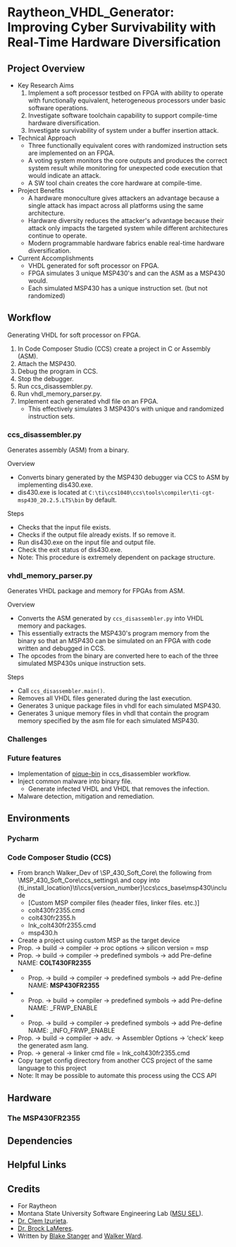 # Raytheon_VHDL_Generator:<br/>Improving Cyber Survivability with Real-Time Hardware Diversification
## Project Overview
- Key Research Aims
  1. Implement a soft processor testbed on FPGA with ability to operate with functionally equivalent, heterogeneous processors under basic software operations.
  2. Investigate software toolchain capability to support compile-time hardware diversification.
  3. Investigate survivability of system under a buffer insertion attack.
- Technical Approach
  - Three functionally equivalent cores with randomized instruction sets are implemented on an FPGA.
  - A voting system monitors the core outputs and produces the correct system result while monitoring for unexpected code execution that would indicate an attack.
  - A SW tool chain creates the core hardware at compile-time.
- Project Benefits
  - A hardware monoculture gives attackers an advantage because a single attack has impact across all platforms using the same architecture.
  - Hardware diversity reduces the attacker's advantage because their attack only impacts the targeted system while different architectures continue to operate.
  - Modern programmable hardware fabrics enable real-time hardware diversification.
- Current Accomplishments
  - VHDL generated for soft processor on FPGA.
  - FPGA simulates 3 unique MSP430's and can the ASM as a MSP430 would.
  - Each simulated MSP430 has a unique instruction set. (but not randomized)

[comment]: <> (- What it actually does: )
[comment]: <> (- Generates 3 unique vhdl rom memory files from a c or ASM's binary for 3 unique MSP430's simulated on 3 FPGA's)
## Workflow
[comment]: <> (- insert diagram/visual)
Generating VHDL for soft processor on FPGA.
 1. In Code Composer Studio (CCS) create a project in C or Assembly (ASM).
 2. Attach the MSP430.
 3. Debug the program in CCS.
 4. Stop the debugger.
 5. Run ccs_disassembler.py. 
 6. Run vhdl_memory_parser.py. 
 7. Implement each generated vhdl file on an FPGA.
    - This effectively simulates 3 MSP430's with unique and randomized instruction sets.

### ccs_disassembler.py
Generates assembly (ASM) from a binary.

Overview
- Converts binary generated by the MSP430 debugger via CCS to ASM by implementing dis430.exe.
- dis430.exe is located at `C:\ti\ccs1040\ccs\tools\compiler\ti-cgt-msp430_20.2.5.LTS\bin` by default.

Steps
- Checks that the input file exists.
- Checks if the output file already exists. If so remove it.
- Run dis430.exe on the input file and output file.
- Check the exit status of dis430.exe.
- Note: This procedure is extremely dependent on package structure.

### vhdl_memory_parser.py
Generates VHDL package and memory for FPGAs from ASM.

Overview
- Converts the ASM generated by `ccs_disassembler.py` into VHDL memory and packages.
- This essentially extracts the MSP430's program memory from the binary so that an MSP430 can be simulated on an FPGA with code written and debugged in CCS.
- The opcodes from the binary are converted here to each of the three simulated MSP430s unique instruction sets. 

Steps
- Call `ccs_disassembler.main()`.
- Removes all VHDL files generated during the last execution.
- Generates 3 unique package files in vhdl for each simulated MSP430.
- Generates 3 unique memory files in vhdl that contain the program memory specified by the asm file for each simulated MSP430.
### Challenges
### Future features
- Implementation of [pique-bin](https://github.com/MSUSEL/msusel-pique) in ccs_disassembler workflow.
- Inject common malware into binary file.
  - Generate infected VHDL and VHDL that removes the infection.
- Malware detection, mitigation and remediation.
## Environments
### Pycharm
### Code Composer Studio (CCS)
- From branch Walker_Dev of \SP_430_Soft_Core\ the following from \MSP_430_Soft_Core\ccs_settings\ and copy into {ti_install_location}\ti\ccs{version_number}\ccs\ccs_base\msp430\include
  - [Custom MSP compiler files (header files, linker files. etc.)]
  - colt430fr2355.cmd
  - colt430fr2355.h
  - lnk_colt430fr2355.cmd
  - msp430.h
- Create a project using custom MSP as the target device
- Prop. -> build -> compiler -> proc options -> silicon version = msp
- Prop. -> build -> compiler -> predefined symbols -> add Pre-define NAME: __COLT430FR2355__
- - Prop. -> build -> compiler -> predefined symbols -> add Pre-define NAME: __MSP430FR2355__
- - Prop. -> build -> compiler -> predefined symbols -> add Pre-define NAME: \_FRWP_ENABLE
- - Prop. -> build -> compiler -> predefined symbols -> add Pre-define NAME: \_INFO_FRWP_ENABLE
- Prop. -> build -> compiler -> adv. -> Assembler Options -> ‘check’ keep the generated asm lang.
- Prop. -> general -> linker cmd file = lnk_colt430fr2355.cmd
- Copy target config directory from another CCS project of the same language to this project
- Note: It may be possible to automate this process using the CCS API
## Hardware
### The MSP430FR2355
## Dependencies
## Helpful Links
## Credits
- For Raytheon
- Montana State University Software Engineering Lab ([MSU SEL](https://github.com/MSUSEL)).
- [Dr. Clem Izurieta](https://www.cs.montana.edu/directory/1524206/clemente-izurieta).
- [Dr. Brock LaMeres](https://www.montana.edu/blameres/).
- Written by [Blake Stanger](https://github.com/blakestanger) and [Walker Ward](https://github.com/Phred7).

